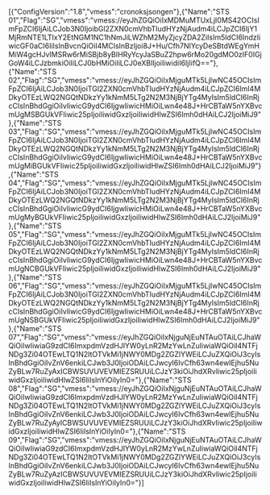 [{"ConfigVersion":"1.8","vmess":"cronoksjsongen"},{"Name":"STS 01","Flag":"SG","vmess":"vmess://eyJhZGQiOiIxMDMuMTUxLjI0MS42OCIsImFpZCI6IjAiLCJob3N0IjoibGl2ZXN0cmVhbTIudHYzNjAudm4iLCJpZCI6IjY1MjRmNTE1LTIxY2EtNGM1NC1hNmJiLWZhM2MyZjcyZDA2ZiIsIm5ldCI6IndzIiwicGF0aCI6IiIsInBvcnQiOiI4MCIsInBzIjoi8J+Hu/Cfh7NIYcyDeSBtdWEgYmHMiW4gcHJvIMSRw6rMiSBjb8yBIHRyYcyJaSBuZ2hpw6rMo20gdMO0zIF0IGjGoW4iLCJzbmkiOiIiLCJ0bHMiOiIiLCJ0eXBlIjoiIiwidiI6IjIifQ=="},{"Name":"STS 02","Flag":"SG","vmess":"vmess://eyJhZGQiOiIxMjguMTk5LjIwNC45OCIsImFpZCI6IjAiLCJob3N0IjoiTGl2ZXN0cmVhbTIudHYzNjAudm4iLCJpZCI6ImI4MDkyOTEzLWQ2NGQtNDkzYy1kNmM5LTg2N2M3NjBjYTg4MyIsIm5ldCI6InRjcCIsInBhdGgiOiIvIiwicG9ydCI6IjgwIiwicHMiOiLwn4e48J+HrCBTaW5nYXBvcmUgMSBGUkVFIiwic25pIjoiIiwidGxzIjoiIiwidHlwZSI6Imh0dHAiLCJ2IjoiMiJ9"},{"Name":"STS 03","Flag":"SG","vmess":"vmess://eyJhZGQiOiIxMjguMTk5LjIwNC45OCIsImFpZCI6IjAiLCJob3N0IjoiTGl2ZXN0cmVhbTIudHYzNjAudm4iLCJpZCI6ImI4MDkyOTEzLWQ2NGQtNDkzYy1kNmM5LTg2N2M3NjBjYTg4MyIsIm5ldCI6InRjcCIsInBhdGgiOiIvIiwicG9ydCI6IjgwIiwicHMiOiLwn4e48J+HrCBTaW5nYXBvcmUgMiBGUkVFIiwic25pIjoiIiwidGxzIjoiIiwidHlwZSI6Imh0dHAiLCJ2IjoiMiJ9"},{"Name":"STS 04","Flag":"SG","vmess":"vmess://eyJhZGQiOiIxMjguMTk5LjIwNC45OCIsImFpZCI6IjAiLCJob3N0IjoiTGl2ZXN0cmVhbTIudHYzNjAudm4iLCJpZCI6ImI4MDkyOTEzLWQ2NGQtNDkzYy1kNmM5LTg2N2M3NjBjYTg4MyIsIm5ldCI6InRjcCIsInBhdGgiOiIvIiwicG9ydCI6IjgwIiwicHMiOiLwn4e48J+HrCBTaW5nYXBvcmUgMyBGUkVFIiwic25pIjoiIiwidGxzIjoiIiwidHlwZSI6Imh0dHAiLCJ2IjoiMiJ9"},{"Name":"STS 05","Flag":"SG","vmess":"vmess://eyJhZGQiOiIxMjguMTk5LjIwNC45OCIsImFpZCI6IjAiLCJob3N0IjoiTGl2ZXN0cmVhbTIudHYzNjAudm4iLCJpZCI6ImI4MDkyOTEzLWQ2NGQtNDkzYy1kNmM5LTg2N2M3NjBjYTg4MyIsIm5ldCI6InRjcCIsInBhdGgiOiIvIiwicG9ydCI6IjgwIiwicHMiOiLwn4e48J+HrCBTaW5nYXBvcmUgNCBGUkVFIiwic25pIjoiIiwidGxzIjoiIiwidHlwZSI6Imh0dHAiLCJ2IjoiMiJ9"},{"Name":"STS 06","Flag":"SG","vmess":"vmess://eyJhZGQiOiIxMjguMTk5LjIwNC45OCIsImFpZCI6IjAiLCJob3N0IjoiTGl2ZXN0cmVhbTIudHYzNjAudm4iLCJpZCI6ImI4MDkyOTEzLWQ2NGQtNDkzYy1kNmM5LTg2N2M3NjBjYTg4MyIsIm5ldCI6InRjcCIsInBhdGgiOiIvIiwicG9ydCI6IjgwIiwicHMiOiLwn4e48J+HrCBTaW5nYXBvcmUgNSBGUkVFIiwic25pIjoiIiwidGxzIjoiIiwidHlwZSI6Imh0dHAiLCJ2IjoiMiJ9"},{"Name":"STS 07","Flag":"SG","vmess":"vmess://eyJhZGQiOiIxNjguNjEuNTAuOTAiLCJhaWQiOiIwIiwiaG9zdCI6ImxpdmVzdHJlYW0yLnR2MzYwLnZuIiwiaWQiOiI4NTFjNDg3Zi04OTEwLTQ1N2ItOTVkMi1jNWY0MDg2ZGZlYWEiLCJuZXQiOiJ3cyIsInBhdGgiOiIvZnV6enkiLCJwb3J0IjoiODAiLCJwcyI6IvCfh63wn4ewIEjhu5NuZyBLw7RuZyAxICBWSUVUVEVMIEZSRUUiLCJzY3kiOiJhdXRvIiwic25pIjoiIiwidGxzIjoiIiwidHlwZSI6IiIsInYiOiIyIn0="},{"Name":"STS 08","Flag":"SG","vmess":"vmess://eyJhZGQiOiIxNjguNjEuNTAuOTAiLCJhaWQiOiIwIiwiaG9zdCI6ImxpdmVzdHJlYW0yLnR2MzYwLnZuIiwiaWQiOiI4NTFjNDg3Zi04OTEwLTQ1N2ItOTVkMi1jNWY0MDg2ZGZlYWEiLCJuZXQiOiJ3cyIsInBhdGgiOiIvZnV6enkiLCJwb3J0IjoiODAiLCJwcyI6IvCfh63wn4ewIEjhu5NuZyBLw7RuZyAyICBWSUVUVEVMIEZSRUUiLCJzY3kiOiJhdXRvIiwic25pIjoiIiwidGxzIjoiIiwidHlwZSI6IiIsInYiOiIyIn0="},{"Name":"STS 09","Flag":"SG","vmess":"vmess://eyJhZGQiOiIxNjguNjEuNTAuOTAiLCJhaWQiOiIwIiwiaG9zdCI6ImxpdmVzdHJlYW0yLnR2MzYwLnZuIiwiaWQiOiI4NTFjNDg3Zi04OTEwLTQ1N2ItOTVkMi1jNWY0MDg2ZGZlYWEiLCJuZXQiOiJ3cyIsInBhdGgiOiIvZnV6enkiLCJwb3J0IjoiODAiLCJwcyI6IvCfh63wn4ewIEjhu5NuZyBLw7RuZyAzICBWSUVUVEVMIEZSRUUiLCJzY3kiOiJhdXRvIiwic25pIjoiIiwidGxzIjoiIiwidHlwZSI6IiIsInYiOiIyIn0="}]
